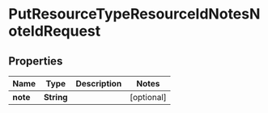 # PutResourceTypeResourceIdNotesNoteIdRequest

## Properties
Name | Type | Description | Notes
------------ | ------------- | ------------- | -------------
**note** | **String** |  |  [optional]
